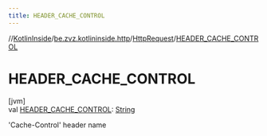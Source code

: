 ```yaml
---
title: HEADER_CACHE_CONTROL
---
```

//[KotlinInside](../../../index.html)/[be.zvz.kotlininside.http](../index.html)/[HttpRequest](index.html)/[HEADER_CACHE_CONTROL](-h-e-a-d-e-r_-c-a-c-h-e_-c-o-n-t-r-o-l.html)



# HEADER_CACHE_CONTROL



[jvm]\
val [HEADER_CACHE_CONTROL](-h-e-a-d-e-r_-c-a-c-h-e_-c-o-n-t-r-o-l.html): [String](https://docs.oracle.com/javase/7/docs/api/java/lang/String.html)



'Cache-Control' header name




